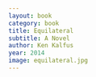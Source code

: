 ```yaml
---
layout: book
category: book
title: Equilateral
subtitle: A Novel
author: Ken Kalfus
year: 2014
image: equilateral.jpg
---
```

